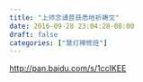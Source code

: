 ```yaml
---
title: "上师念诵普获悉地祈祷文"
date: 2016-09-28 23:04:28-08:00
draft: false
categories: ["慧灯禅修班"]
---
```

http://pan.baidu.com/s/1ccIKEE
